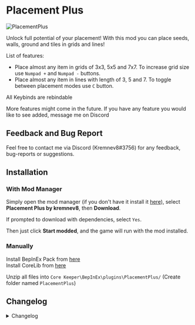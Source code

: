 # Placement Plus
![PlacementPlus](https://raw.githubusercontent.com/kremnev8/CoreKeeperMods/master/Content/PlacementPlusPreview.gif)

Unlock full potential of your placement! With this mod you can place seeds, walls, ground and tiles in grids and lines!

List of features:<br/>
- Place almost any item in grids of 3x3, 5x5 and 7x7. To increase grid size use `Numpad +` and `Numpad -` buttons.
- Place almost any item in lines with length of 3, 5 and 7. To toggle between placement modes use `C` button.

All Keybinds are rebindable<br/>

More features might come in the future. If you have any feature you would like to see added, message me on Discord

## Feedback and Bug Report
Feel free to contact me via Discord (Kremnev8#3756) for any feedback, bug-reports or suggestions.

## Installation
### With Mod Manager

Simply open the mod manager (if you don't have it install it [here](https://core-keeper.thunderstore.io/package/ebkr/r2modman/)), select **Placement Plus by kremnev8**, then **Download**.

If prompted to download with dependencies, select `Yes`.

Then just click **Start modded**, and the game will run with the mod installed.

### Manually
Install BepInEx Pack from [here](https://core-keeper.thunderstore.io/package/BepInEx/BepInExPack_Core_Keeper/)<br/>
Install CoreLib from [here](https://core-keeper.thunderstore.io/package/CoreMods/CoreLib/)<br/>

Unzip all files into `Core Keeper\BepInEx\plugins\PlacementPlus/` (Create folder named `PlacementPlus`)<br/>

## Changelog
<details>
<summary>Changelog</summary>

### v1.0.2
- Allow spawner tiles to be placed in a grid

### v1.0.1
- Fixed golden plants not being planted

### v1.0.0
- Initial Release
</details>